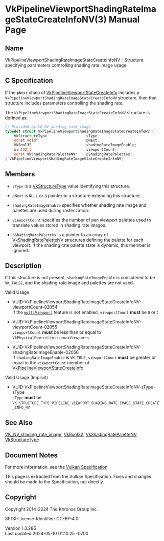 # VkPipelineViewportShadingRateImageStateCreateInfoNV(3) Manual Page

## Name

VkPipelineViewportShadingRateImageStateCreateInfoNV - Structure
specifying parameters controlling shading rate image usage



## <a href="#_c_specification" class="anchor"></a>C Specification

If the `pNext` chain of
[VkPipelineViewportStateCreateInfo](https://registry.khronos.org/vulkan/specs/1.3-extensions/man/html/VkPipelineViewportStateCreateInfo.html)
includes a `VkPipelineViewportShadingRateImageStateCreateInfoNV`
structure, then that structure includes parameters controlling the
shading rate.

The `VkPipelineViewportShadingRateImageStateCreateInfoNV` structure is
defined as:

``` c
// Provided by VK_NV_shading_rate_image
typedef struct VkPipelineViewportShadingRateImageStateCreateInfoNV {
    VkStructureType                  sType;
    const void*                      pNext;
    VkBool32                         shadingRateImageEnable;
    uint32_t                         viewportCount;
    const VkShadingRatePaletteNV*    pShadingRatePalettes;
} VkPipelineViewportShadingRateImageStateCreateInfoNV;
```

## <a href="#_members" class="anchor"></a>Members

- `sType` is a [VkStructureType](https://registry.khronos.org/vulkan/specs/1.3-extensions/man/html/VkStructureType.html) value identifying
  this structure.

- `pNext` is `NULL` or a pointer to a structure extending this
  structure.

- `shadingRateImageEnable` specifies whether shading rate image and
  palettes are used during rasterization.

- `viewportCount` specifies the number of per-viewport palettes used to
  translate values stored in shading rate images.

- `pShadingRatePalettes` is a pointer to an array of
  [VkShadingRatePaletteNV](https://registry.khronos.org/vulkan/specs/1.3-extensions/man/html/VkShadingRatePaletteNV.html) structures
  defining the palette for each viewport. If the shading rate palette
  state is dynamic, this member is ignored.

## <a href="#_description" class="anchor"></a>Description

If this structure is not present, `shadingRateImageEnable` is considered
to be `VK_FALSE`, and the shading rate image and palettes are not used.

Valid Usage

- <a
  href="#VUID-VkPipelineViewportShadingRateImageStateCreateInfoNV-viewportCount-02054"
  id="VUID-VkPipelineViewportShadingRateImageStateCreateInfoNV-viewportCount-02054"></a>
  VUID-VkPipelineViewportShadingRateImageStateCreateInfoNV-viewportCount-02054  
  If the <a
  href="https://registry.khronos.org/vulkan/specs/1.3-extensions/html/vkspec.html#features-multiViewport"
  target="_blank" rel="noopener"><code>multiViewport</code></a> feature
  is not enabled, `viewportCount` **must** be `0` or `1`

- <a
  href="#VUID-VkPipelineViewportShadingRateImageStateCreateInfoNV-viewportCount-02055"
  id="VUID-VkPipelineViewportShadingRateImageStateCreateInfoNV-viewportCount-02055"></a>
  VUID-VkPipelineViewportShadingRateImageStateCreateInfoNV-viewportCount-02055  
  `viewportCount` **must** be less than or equal to
  `VkPhysicalDeviceLimits`::`maxViewports`

- <a
  href="#VUID-VkPipelineViewportShadingRateImageStateCreateInfoNV-shadingRateImageEnable-02056"
  id="VUID-VkPipelineViewportShadingRateImageStateCreateInfoNV-shadingRateImageEnable-02056"></a>
  VUID-VkPipelineViewportShadingRateImageStateCreateInfoNV-shadingRateImageEnable-02056  
  If `shadingRateImageEnable` is `VK_TRUE`, `viewportCount` **must** be
  greater or equal to the `viewportCount` member of
  [VkPipelineViewportStateCreateInfo](https://registry.khronos.org/vulkan/specs/1.3-extensions/man/html/VkPipelineViewportStateCreateInfo.html)

Valid Usage (Implicit)

- <a
  href="#VUID-VkPipelineViewportShadingRateImageStateCreateInfoNV-sType-sType"
  id="VUID-VkPipelineViewportShadingRateImageStateCreateInfoNV-sType-sType"></a>
  VUID-VkPipelineViewportShadingRateImageStateCreateInfoNV-sType-sType  
  `sType` **must** be
  `VK_STRUCTURE_TYPE_PIPELINE_VIEWPORT_SHADING_RATE_IMAGE_STATE_CREATE_INFO_NV`

## <a href="#_see_also" class="anchor"></a>See Also

[VK_NV_shading_rate_image](https://registry.khronos.org/vulkan/specs/1.3-extensions/man/html/VK_NV_shading_rate_image.html),
[VkBool32](https://registry.khronos.org/vulkan/specs/1.3-extensions/man/html/VkBool32.html),
[VkShadingRatePaletteNV](https://registry.khronos.org/vulkan/specs/1.3-extensions/man/html/VkShadingRatePaletteNV.html),
[VkStructureType](https://registry.khronos.org/vulkan/specs/1.3-extensions/man/html/VkStructureType.html)

## <a href="#_document_notes" class="anchor"></a>Document Notes

For more information, see the <a
href="https://registry.khronos.org/vulkan/specs/1.3-extensions/html/vkspec.html#VkPipelineViewportShadingRateImageStateCreateInfoNV"
target="_blank" rel="noopener">Vulkan Specification</a>

This page is extracted from the Vulkan Specification. Fixes and changes
should be made to the Specification, not directly.

## <a href="#_copyright" class="anchor"></a>Copyright

Copyright 2014-2024 The Khronos Group Inc.

SPDX-License-Identifier: CC-BY-4.0

Version 1.3.285  
Last updated 2024-05-10 01:10:25 -0700
